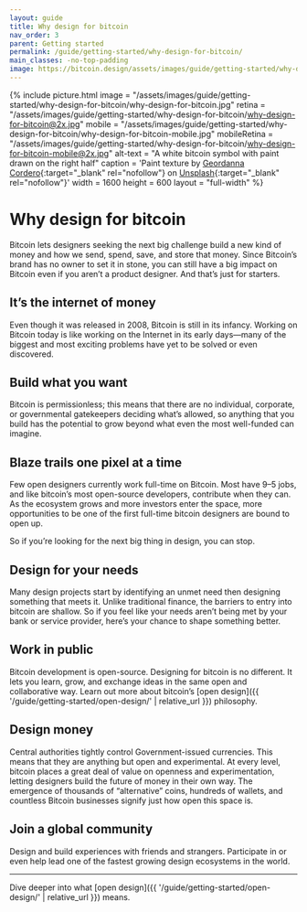 ```yaml
---
layout: guide
title: Why design for bitcoin
nav_order: 3
parent: Getting started
permalink: /guide/getting-started/why-design-for-bitcoin/
main_classes: -no-top-padding
image: https://bitcoin.design/assets/images/guide/getting-started/why-design-for-bitcoin/why-design-for-bitcoin-preview.jpg
---
```


<!--

Editor's notes

Frames the role and activity of design in the bitcoin ecosystem, and how
it is unique and interesting compared to other areas of design. This should
strike a good balance between highlighting exciting opportunities and the
reality of contributing.

Illustration sources

- https://www.figma.com/file/qzvCvqhSRx3Jq8aywaSjlr/Bitcoin-Design-Guide-Illustrations-CO?node-id=257%3A3260

-->

{% include picture.html
   image = "/assets/images/guide/getting-started/why-design-for-bitcoin/why-design-for-bitcoin.jpg"
   retina = "/assets/images/guide/getting-started/why-design-for-bitcoin/why-design-for-bitcoin@2x.jpg"
   mobile = "/assets/images/guide/getting-started/why-design-for-bitcoin/why-design-for-bitcoin-mobile.jpg"
   mobileRetina = "/assets/images/guide/getting-started/why-design-for-bitcoin/why-design-for-bitcoin-mobile@2x.jpg"
   alt-text = "A white bitcoin symbol with paint drawn on the right half"
   caption = 'Paint texture by [Geordanna Cordero](https://unsplash.com/@geordannatheartist){:target="_blank" rel="nofollow"} on [Unsplash](https://unsplash.com){:target="_blank" rel="nofollow"}'
   width = 1600
   height = 600
   layout = "full-width"
%}

# Why design for bitcoin

Bitcoin lets designers seeking the next big challenge build a new kind of money and how we send, spend, save, and store that money. Since Bitcoin’s brand has no owner to set it in stone, you can still have a big impact on Bitcoin even if you aren’t a product designer. And that’s just for starters.

## It’s the internet of money

Even though it was released in 2008, Bitcoin is still in its infancy. Working on Bitcoin today is like working on the Internet in its early days—many of the biggest and most exciting problems have yet to be solved or even discovered.

## Build what you want

Bitcoin is permissionless; this means that there are no individual, corporate, or governmental gatekeepers deciding what’s allowed, so anything that you build has the potential to grow beyond what even the most well-funded can imagine.

## Blaze trails one pixel at a time

Few open designers currently work full-time on Bitcoin. Most have 9–5 jobs, and like bitcoin’s most open-source developers, contribute when they can. As the ecosystem grows and more investors enter the space, more opportunities to be one of the first full-time bitcoin designers are bound to open up.

So if you’re looking for the next big thing in design, you can stop.

## Design for your needs

Many design projects start by identifying an unmet need then designing something that meets it. Unlike traditional finance, the barriers to entry into bitcoin are shallow. So if you feel like your needs aren’t being met by your bank or service provider, here’s your chance to shape something better.

## Work in public

Bitcoin development is open-source. Designing for bitcoin is no different. It lets you learn, grow, and exchange ideas in the same open and collaborative way. Learn out more about bitcoin’s [open design]({{ '/guide/getting-started/open-design/' | relative_url }}) philosophy.

## Design money

Central authorities tightly control Government-issued currencies. This means that they are anything but open and experimental. At every level, bitcoin places a great deal of value on openness and experimentation, letting designers build the future of money in their own way. The emergence of thousands of “alternative” coins, hundreds of wallets, and countless Bitcoin businesses signify just how open this space is.

## Join a global community

Design and build experiences with friends and strangers. Participate in or even help lead one of the fastest growing design ecosystems in the world.

---

Dive deeper into what [open design]({{ '/guide/getting-started/open-design/' | relative_url }}) means.
